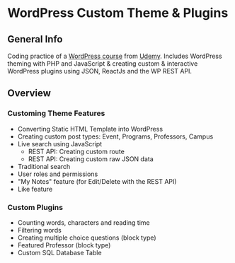 # WordPress Custom Theme & Plugins

## General Info
Coding practice of a [WordPress course](https://www.udemy.com/course/become-a-wordpress-developer-php-javascript/) from [Udemy](https://www.udemy.com/). Includes WordPress theming with PHP and JavaScript & creating custom & interactive WordPress plugins using JSON, ReactJs and the WP REST API.

## Overview
### Customing Theme Features
- Converting Static HTML Template into WordPress
- Creating custom post types: Event, Programs, Professors, Campus
- Live search using JavaScript
  - REST API: Creating custom route
  - REST API: Creating custom raw JSON data
- Traditional search
- User roles and permissions
- "My Notes" feature (for Edit/Delete with the REST API)
- Like feature

### Custom Plugins
- Counting words, characters and reading time
- Filtering words
- Creating multiple choice questions (block type)
- Featured Professor (block type)
- Custom SQL Database Table
